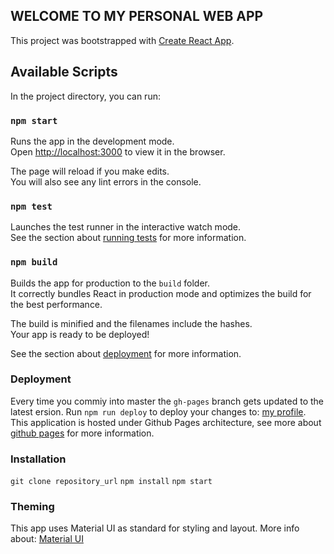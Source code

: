 ## WELCOME TO MY PERSONAL WEB APP

This project was bootstrapped with [Create React App](https://github.com/facebook/create-react-app).

## Available Scripts

In the project directory, you can run:

### `npm start`

Runs the app in the development mode.<br />
Open [http://localhost:3000](http://localhost:3000) to view it in the browser.

The page will reload if you make edits.<br />
You will also see any lint errors in the console.

### `npm test`

Launches the test runner in the interactive watch mode.<br />
See the section about [running tests](https://facebook.github.io/create-react-app/docs/running-tests) for more information.

### `npm build`

Builds the app for production to the `build` folder.<br />
It correctly bundles React in production mode and optimizes the build for the best performance.

The build is minified and the filenames include the hashes.<br />
Your app is ready to be deployed!

See the section about [deployment](https://facebook.github.io/create-react-app/docs/deployment) for more information.

### Deployment

Every time you commiy into master the `gh-pages` branch gets updated to the latest ersion.
Run `npm run deploy` to deploy your changes to: [my profile](https://gabrielasaldana.github.io/profile/).
This application is hosted under Github Pages architecture, see more about [github pages](https://pages.github.com/) for more information.

### Installation

`git clone repository_url`
`npm install`
`npm start`

### Theming

This app uses Material UI as standard for styling and layout.
More info about: [Material UI](https://material-ui.com/)
